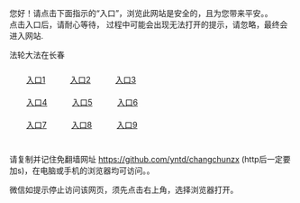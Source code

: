 您好！请点击下面指示的“入口”，浏览此网站是安全的，且为您带来平安。。 <br/>
点击入口后，请耐心等待， 过程中可能会出现无法打开的提示，请忽略，最终会进入网站. </br>

法轮大法在长春<br/>
<div style="padding:10px"><a style="margin:20px" target="_blank" href="https://d2l1zc8yhn6tns.cloudfront.net/2Qpsp?zkecd" id="ccLink1" rel="nofollow">入口1</a> <a target="_blank" style="margin:20px" href="https://d3afreflg5rm2v.cloudfront.net/2Qpsp?wbvdnvd" id="ccLink2" rel="nofollow">入口2</a> <a style="margin:20px" target="_blank" href="https://dxr6c56nr3h4g.cloudfront.net/2Qpsp?kyvmca" id="ccLink3" rel="nofollow">入口3</a></div>

<div style="padding:10px" ><a style="margin:20px" target="_blank" href="https://d2l1zc8yhn6tns.cloudfront.net/2Qpsp?zkecd" id="ccLink4" rel="nofollow">入口4</a> <a style="margin:20px" href="https://d3afreflg5rm2v.cloudfront.net/2Qpsp?wbvdnvd" target="_blank" id="ccLink5" rel="nofollow">入口5</a> <a style="margin:20px" href="https://dxr6c56nr3h4g.cloudfront.net/2Qpsp?kyvmca" target="_blank" id="ccLink6" rel="nofollow">入口6</a></div>

<div style="padding:10px"><a style="margin:20px" target="_blank" href="https://d2l1zc8yhn6tns.cloudfront.net/2Qpsp?zkecd" id="ccLink7" rel="nofollow">入口7</a> <a style="margin:20px" href="https://d3afreflg5rm2v.cloudfront.net/2Qpsp?wbvdnvd" target="_blank" id="ccLink8" rel="nofollow">入口8</a> <a style="margin:20px" target="_blank" href="https://dxr6c56nr3h4g.cloudfront.net/2Qpsp?kyvmca" id="ccLink9" rel="nofollow">入口9</a></div>

<br/>



请复制并记住免翻墙网址 https://github.com/yntd/changchunzx (http后一定要加s)，在电脑或手机的浏览器均可访问。。<br/>

微信如提示停止访问该网页，须先点击右上角，选择浏览器打开。

